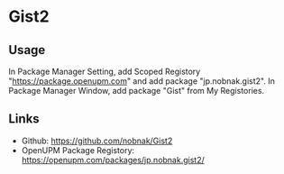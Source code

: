 # Gist2

## Usage
In Package Manager Setting, add Scoped Registory "https://package.openupm.com" and add package "jp.nobnak.gist2". 
In Package Manager Window, add package "Gist" from My Registories.

## Links
- Github: https://github.com/nobnak/Gist2
- OpenUPM Package Registory: https://openupm.com/packages/jp.nobnak.gist2/
